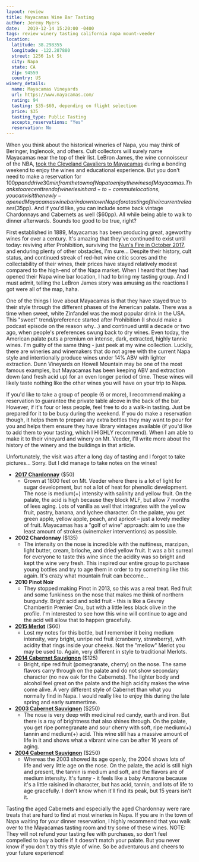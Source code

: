 ```yaml
---
layout: review
title: Mayacamas Wine Bar Tasting
author: Jeremy Myers
date:   2019-12-14 15:20:00 -0400
tags: review winery tasting california napa mount-veeder
location:
  latitude: 38.298355
  longitude: -122.287880 
  street: 1256 1st St
  city: Napa
  state: CA
  zip: 94559
  country: US
winery_details:
  name: Mayacamas Vineyards
  url: https://www.mayacamas.com/
  rating: 94
  tasting: $35-$60, depending on flight selection
  price: $35
  tasting_type: Public Tasting
  accepts_reservations: "Yes"
  reservation: No
---
```

When you think about the historical wineries of Napa, you may think of Beringer, Inglenook, and others.  Cult collectors will surely name Mayacamas near the top of their list.  LeBron James, the wine connoisseur of the NBA, [took the Cleveland Cavaliers to Mayacamas](http://www.espn.com/espn/feature/story/_/id/22358028/the-nba-obsession-wine) during a bonding weekend to enjoy the wines and educational experience.  But you don't need to make a reservation for $100pp and drive 30min from the town of Napa to enjoy the wines of Mayacamas.  Thanks to a recent trend of wineries in hard-to-commute locations, you can visit the newly-opened Mayacamas wine bar in downtown Napa for a tasting of their current releases ($35pp).  And if you'd like, you can include some back vintage Chardonnays and Cabernets as well ($60pp).  All while being able to walk to dinner afterwards.  Sounds too good to be true, right?

First established in 1889, Mayacamas has been producing great, ageworthy wines for over a century.  It's amazing that they've continued to exist until today: reviving after Prohibition, surviving the [Nun's Fire in October 2017](https://www.sfchronicle.com/wine/article/Mayacamas-winery-still-standing-tasting-room-12273311.php), and enduring plenty of other obstacles, I'm sure...  Despite their history, cult status, and continued streak of red-hot wine critic scores and the collectability of their wines, their prices have stayed relatively modest compared to the high-end of the Napa market.  When I heard that they had opened their Napa wine bar location, I had to bring my tasting group.  And I must admit, telling the LeBron James story was amusing as the reactions I got were all of the map, haha.

One of the things I love about Mayacamas is that they have stayed true to their style through the different phases of the American palate.  There was a time when sweet, white Zinfandel was the most popular drink in the USA.  This "sweet" trend/preference started after Prohibition (I should make a podcast episode on the reason why...) and continued until a decade or two ago, when people's preferences swung back to dry wines.  Even today, the American palate puts a premium on intense, dark, extracted, highly tannic wines.  I'm guilty of the same thing - just peek at my wine collection.  Luckily, there are wineries and winemakers that do not agree with the current Napa style and intentionally produce wines under 14% ABV with lighter extraction.  Dunn Vineyards on Howell Mountain may be one of the most famous examples, but Mayacamas has been keeping ABV and extraction down (and fresh acid up) for an even longer period of time.  These wines will likely taste nothing like the other wines you will have on your trip to Napa.

If you'd like to take a group of people (6 or more), I recommend making a reservation to guarantee the private table alcove in the back of the bar.  However, if it's four or less people, feel free to do a walk-in tasting.  Just be prepared for it to be busy during the weekend.  If you do make a reservation though, it helps them to prepare any extra bottles they may want to pour for you and helps them ensure they have library vintages available (if you'd like to add them to your tasting, which I HIGHLY recommend).  When I am able to make it to their vineyard and winery on Mt. Veeder, I'll write more about the history of the winery and the buildings in that article.  

Unfortunately, the visit was after a long day of tasting and I forgot to take pictures...  Sorry.  But I did manage to take notes on the wines!

* [**2017 Chardonnay**](https://www.mayacamas.com/resources/pdfs/Mayacamas_2017_Chardonnay.pdf) ($50)
  * Grown at 1800 feet on Mt. Veeder where there is a lot of light for sugar development, but not a lot of heat for phenolic development.  The nose is medium(+) intensity with salinity and yellow fruit.  On the palate, the acid is high because they block MLF, but allow 7 months of lees aging.  Lots of vanilla as well that integrates with the yellow fruit, pastry, banana, and lychee character.  On the palate, you get green apple, yellow apple, peach, and apricot – just a lovely medley of fruit.  Mayacamas has a "golf of wine" approach: aim to use the least amount of strokes (winemaker interventions) as possible.
* **2002 Chardonnay** ($135)
  * The intensity on the nose is incredible with the nuttiness, marzipan, light butter, cream, brioche, and dried yellow fruit.  It was a bit surreal for everyone to taste this wine since the acidity was so bright and kept the wine very fresh.  This inspired our entire group to purchase young bottles and try to age them in order to try something like this again.  It's crazy what mountain fruit can become...
* **2010 Pinot Noir**
  * They stopped making Pinot in 2013, so this was a real treat.  Red fruit and some funkiness on the nose that makes me think of northern burgundy.  Bright acid and solid fruit - this is like a Gevrey Chambertin Premier Cru, but with a little less black olive in the profile.  I'm interested to see how this wine will continue to age and the acid will allow that to happen gracefully.  
* [**2015 Merlot**](https://www.mayacamas.com/resources/pdfs/Mayacamas_2014_Merlot.pdf) ($60)
  * Lost my notes for this bottle, but I remember it being medium intensity, very bright, unripe red fruit (cranberry, strawberry), with acidity that rings inside your cheeks.  Not the "mellow" Merlot you may be used to.  Again, very different in style to traditional Merlots.
* [**2014 Cabernet Sauvignon**](https://www.mayacamas.com/resources/pdfs/Mayacamas_2014_Cabernet_Sauvignon.pdf) ($125)
  * Bright, ripe red fruit (pomegranate, cherry) on the nose.  The same flavors carry through on the palate and do not show secondary character (no new oak for the Cabernets).  The lighter body and alcohol feel great on the palate and the high acidity makes the wine come alive.  A very different style of Cabernet than what you normally find in Napa.  I would really like to enjoy this during the late spring and early summertime.
* [**2003 Cabernet Sauvignon**](https://www.mayacamas.com/resources/pdfs/Mayacamas_2003_Cabernet_Sauvignon.pdf) ($250)
  * The nose is very deep with medicinal red candy, earth and iron.  But there is a ray of brightness that also shines through.  On the palate, you get ripe pomegranate and sour cherry with soft, ripe medium(+) tannin and medium(+) acid.  This wine still has a massive amount of life in it and shows what a vibrant wine can be after 16 years of aging.  
* [**2004 Cabernet Sauvignon**](https://www.mayacamas.com/resources/pdfs/Mayacamas_2004_Cabernet_Sauvignon.pdf) ($250)
  * Whereas the 2003 showed its age openly, the 2004 shows lots of life and very little age on the nose.  On the palate, the acid is still high and present, the tannin is medium and soft, and the flavors are of medium intensity.  It's funny - it feels like a baby Amarone because it's a little raisined in character, but has acid, tannin, and lots of life to age gracefully.  I don't know when it'll find its peak, but 15 years isn't it.

Tasting the aged Cabernets and especially the aged Chardonnay were rare treats that are hard to find at most wineries in Napa.  If you are in the town of Napa waiting for your dinner reservation, I highly recommend that you walk over to the Mayacamas tasting room and try some of these wines.  NOTE: They will not refund your tasting fee with purchases, so don't feel compelled to buy a bottle if it doesn't match your palate.  But you never know if you don't try this style of wine.  So be adventurous and cheers to your future experience!
